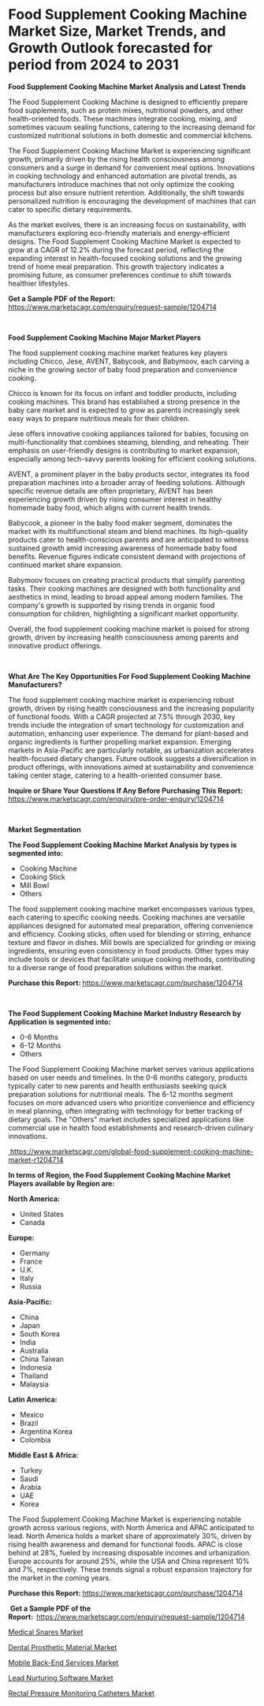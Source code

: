 <p><h1>Food Supplement Cooking Machine Market Size, Market Trends, and Growth Outlook forecasted for period from 2024 to 2031</h1></p><p><strong>Food Supplement Cooking Machine Market Analysis and Latest Trends</strong></p>
<p><p>The Food Supplement Cooking Machine is designed to efficiently prepare food supplements, such as protein mixes, nutritional powders, and other health-oriented foods. These machines integrate cooking, mixing, and sometimes vacuum sealing functions, catering to the increasing demand for customized nutritional solutions in both domestic and commercial kitchens.</p><p>The Food Supplement Cooking Machine Market is experiencing significant growth, primarily driven by the rising health consciousness among consumers and a surge in demand for convenient meal options. Innovations in cooking technology and enhanced automation are pivotal trends, as manufacturers introduce machines that not only optimize the cooking process but also ensure nutrient retention. Additionally, the shift towards personalized nutrition is encouraging the development of machines that can cater to specific dietary requirements.</p><p>As the market evolves, there is an increasing focus on sustainability, with manufacturers exploring eco-friendly materials and energy-efficient designs. The Food Supplement Cooking Machine Market is expected to grow at a CAGR of 12.2% during the forecast period, reflecting the expanding interest in health-focused cooking solutions and the growing trend of home meal preparation. This growth trajectory indicates a promising future, as consumer preferences continue to shift towards healthier lifestyles.</p></p>
<p><strong>Get a Sample PDF of the Report:&nbsp;</strong> <a href="https://www.marketscagr.com/enquiry/request-sample/1204714?utm_campaign=1591&utm_medium=2&utm_source=Github&utm_content=ia&utm_term=16102024&utm_id=food-supplement-cooking-machine">https://www.marketscagr.com/enquiry/request-sample/1204714</a></p>
<p>&nbsp;</p>
<p><strong>Food Supplement Cooking Machine Major Market Players</strong></p>
<p><p>The food supplement cooking machine market features key players including Chicco, Jese, AVENT, Babycook, and Babymoov, each carving a niche in the growing sector of baby food preparation and convenience cooking.</p><p>Chicco is known for its focus on infant and toddler products, including cooking machines. This brand has established a strong presence in the baby care market and is expected to grow as parents increasingly seek easy ways to prepare nutritious meals for their children.</p><p>Jese offers innovative cooking appliances tailored for babies, focusing on multi-functionality that combines steaming, blending, and reheating. Their emphasis on user-friendly designs is contributing to market expansion, especially among tech-savvy parents looking for efficient cooking solutions.</p><p>AVENT, a prominent player in the baby products sector, integrates its food preparation machines into a broader array of feeding solutions. Although specific revenue details are often proprietary, AVENT has been experiencing growth driven by rising consumer interest in healthy homemade baby food, which aligns with current health trends.</p><p>Babycook, a pioneer in the baby food maker segment, dominates the market with its multifunctional steam and blend machines. Its high-quality products cater to health-conscious parents and are anticipated to witness sustained growth amid increasing awareness of homemade baby food benefits. Revenue figures indicate consistent demand with projections of continued market share expansion.</p><p>Babymoov focuses on creating practical products that simplify parenting tasks. Their cooking machines are designed with both functionality and aesthetics in mind, leading to broad appeal among modern families. The company's growth is supported by rising trends in organic food consumption for children, highlighting a significant market opportunity.</p><p>Overall, the food supplement cooking machine market is poised for strong growth, driven by increasing health consciousness among parents and innovative product offerings.</p></p>
<p>&nbsp;</p>
<p><strong>What Are The Key Opportunities For Food Supplement Cooking Machine Manufacturers?</strong></p>
<p><p>The food supplement cooking machine market is experiencing robust growth, driven by rising health consciousness and the increasing popularity of functional foods. With a CAGR projected at 7.5% through 2030, key trends include the integration of smart technology for customization and automation, enhancing user experience. The demand for plant-based and organic ingredients is further propelling market expansion. Emerging markets in Asia-Pacific are particularly notable, as urbanization accelerates health-focused dietary changes. Future outlook suggests a diversification in product offerings, with innovations aimed at sustainability and convenience taking center stage, catering to a health-oriented consumer base.</p></p>
<p><strong>Inquire or Share Your Questions If Any Before Purchasing This Report:</strong> <a href="https://www.marketscagr.com/enquiry/pre-order-enquiry/1204714?utm_campaign=1591&utm_medium=2&utm_source=Github&utm_content=ia&utm_term=16102024&utm_id=food-supplement-cooking-machine">https://www.marketscagr.com/enquiry/pre-order-enquiry/1204714</a></p>
<p>&nbsp;</p>
<p><strong>Market Segmentation</strong></p>
<p><strong>The Food Supplement Cooking Machine Market Analysis by types is segmented into:</strong></p>
<p><ul><li>Cooking Machine</li><li>Cooking Stick</li><li>Mill Bowl</li><li>Others</li></ul></p>
<p><p>The food supplement cooking machine market encompasses various types, each catering to specific cooking needs. Cooking machines are versatile appliances designed for automated meal preparation, offering convenience and efficiency. Cooking sticks, often used for blending or stirring, enhance texture and flavor in dishes. Mill bowls are specialized for grinding or mixing ingredients, ensuring even consistency in food products. Other types may include tools or devices that facilitate unique cooking methods, contributing to a diverse range of food preparation solutions within the market.</p></p>
<p><strong>Purchase this Report:&nbsp;</strong><a href="https://www.marketscagr.com/purchase/1204714?utm_campaign=1591&utm_medium=2&utm_source=Github&utm_content=ia&utm_term=16102024&utm_id=food-supplement-cooking-machine">https://www.marketscagr.com/purchase/1204714</a></p>
<p>&nbsp;</p>
<p><strong>The Food Supplement Cooking Machine Market Industry Research by Application is segmented into:</strong></p>
<p><ul><li>0-6 Months</li><li>6-12 Months</li><li>Others</li></ul></p>
<p><p>The Food Supplement Cooking Machine market serves various applications based on user needs and timelines. In the 0-6 months category, products typically cater to new parents and health enthusiasts seeking quick preparation solutions for nutritional meals. The 6-12 months segment focuses on more advanced users who prioritize convenience and efficiency in meal planning, often integrating with technology for better tracking of dietary goals. The "Others" market includes specialized applications like commercial use in health food establishments and research-driven culinary innovations.</p></p>
<p><a href="https://www.marketscagr.com/global-food-supplement-cooking-machine-market-r1204714?utm_campaign=1591&utm_medium=2&utm_source=Github&utm_content=ia&utm_term=16102024&utm_id=food-supplement-cooking-machine">&nbsp;https://www.marketscagr.com/global-food-supplement-cooking-machine-market-r1204714</a></p>
<p><strong>In terms of Region, the Food Supplement Cooking Machine Market Players available by Region are:</strong></p>
<p>
    <p> <strong> North America: </strong>
        <ul>
            <li>United States</li>
            <li>Canada</li>
        </ul>
        </p> 
    <p> <strong> Europe: </strong>
        <ul>
            <li>Germany</li>
            <li>France</li>
            <li>U.K.</li>
            <li>Italy</li>
            <li>Russia</li>
        </ul>
        </p> 
    <p> <strong> Asia-Pacific: </strong>
        <ul>
            <li>China</li>
            <li>Japan</li>
            <li>South Korea</li>
            <li>India</li>
            <li>Australia</li>
            <li>China Taiwan</li>
            <li>Indonesia</li>
            <li>Thailand</li>
            <li>Malaysia</li>
        </ul>
        </p> 
    <p> <strong> Latin America: </strong>
        <ul>
            <li>Mexico</li>
            <li>Brazil</li>
            <li>Argentina Korea</li>
            <li>Colombia</li>
        </ul>
        </p> 
    <p> <strong> Middle East & Africa: </strong>
        <ul>
            <li>Turkey</li>
            <li>Saudi</li>
            <li>Arabia</li>
            <li>UAE</li>
            <li>Korea</li>
        </ul>
    </p>
    </p>
<p><p>The Food Supplement Cooking Machine Market is experiencing notable growth across various regions, with North America and APAC anticipated to lead. North America holds a market share of approximately 30%, driven by rising health awareness and demand for functional foods. APAC is close behind at 28%, fueled by increasing disposable incomes and urbanization. Europe accounts for around 25%, while the USA and China represent 10% and 7%, respectively. These trends signal a robust expansion trajectory for the market in the coming years.</p></p>
<p><strong>Purchase this Report: </strong><a href="https://www.marketscagr.com/purchase/1204714?utm_campaign=1591&utm_medium=2&utm_source=Github&utm_content=ia&utm_term=16102024&utm_id=food-supplement-cooking-machine">https://www.marketscagr.com/purchase/1204714</a></p>
<p>&nbsp;<strong>Get a Sample PDF of the Report:&nbsp;&nbsp;</strong><a href="https://www.marketscagr.com/enquiry/request-sample/1204714?utm_campaign=1591&utm_medium=2&utm_source=Github&utm_content=ia&utm_term=16102024&utm_id=food-supplement-cooking-machine">https://www.marketscagr.com/enquiry/request-sample/1204714</a></p>
<p><strong></strong></p>
<p><p><a href="https://www.linkedin.com/pulse/pioneering-growth-analyzing-global-medical-snares-market-dynamics-zuryc?utm_campaign=1591&utm_medium=2&utm_source=Github&utm_content=ia&utm_term=16102024&utm_id=food-supplement-cooking-machine">Medical Snares Market</a></p><p><a href="https://www.linkedin.com/pulse/mapping-dental-prosthetic-material-market-trends-challenges-breakthroughs-lmoze?utm_campaign=1591&utm_medium=2&utm_source=Github&utm_content=ia&utm_term=16102024&utm_id=food-supplement-cooking-machine">Dental Prosthetic Material Market</a></p><p><a href="https://www.linkedin.com/pulse/decoding-mobile-back-end-services-market-signals-growth-r8kyf?trk=public_post_embed_feed-article-content&utm_campaign=1591&utm_medium=2&utm_source=Github&utm_content=ia&utm_term=16102024&utm_id=food-supplement-cooking-machine">Mobile Back-End Services Market</a></p><p><a href="https://www.linkedin.com/pulse/lead-nurturing-software-market-growth-segmentation-regional-1kduf?trk=public_post_embed_feed-article-content&utm_campaign=1591&utm_medium=2&utm_source=Github&utm_content=ia&utm_term=16102024&utm_id=food-supplement-cooking-machine">Lead Nurturing Software Market</a></p><p><a href="https://www.linkedin.com/pulse/decoding-rectal-pressure-monitoring-catheters-market-signals-2ckfe?utm_campaign=1591&utm_medium=2&utm_source=Github&utm_content=ia&utm_term=16102024&utm_id=food-supplement-cooking-machine">Rectal Pressure Monitoring Catheters Market</a></p></p>